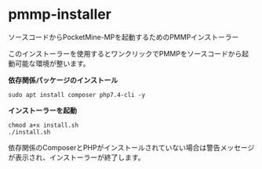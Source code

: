 # pmmp-installer
ソースコードからPocketMine-MPを起動するためのPMMPインストーラー

このインストーラーを使用するとワンクリックでPMMPをソースコードから起動可能な環境が整います。

**依存関係パッケージのインストール**
```
sudo apt install composer php7.4-cli -y
```

**インストーラーを起動**
```
chmod a+x install.sh
./install.sh
```

依存関係のComposerとPHPがインストールされていない場合は警告メッセージが表示され、インストーラーが終了します。

